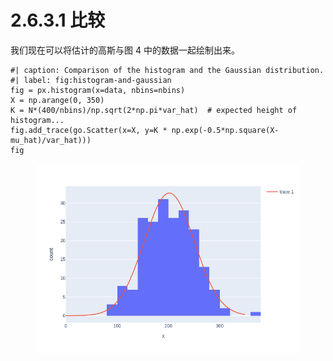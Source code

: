 # 2.6.3.1 比较

我们现在可以将估计的高斯与图 4 中的数据一起绘制出来。

```
#| caption: Comparison of the histogram and the Gaussian distribution.
#| label: fig:histogram-and-gaussian
fig = px.histogram(x=data, nbins=nbins)
X = np.arange(0, 350)
K = N*(400/nbins)/np.sqrt(2*np.pi*var_hat)  # expected height of histogram...
fig.add_trace(go.Scatter(x=X, y=K * np.exp(-0.5*np.square(X-mu_hat)/var_hat)))
fig
```

<figure><img src="../../../.gitbook/assets/image (11).png" alt=""><figcaption></figcaption></figure>
